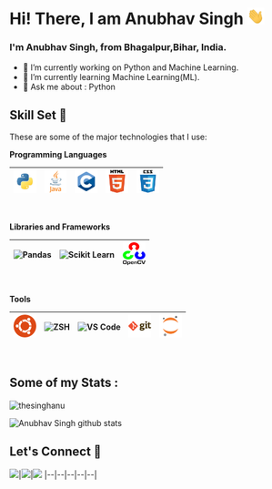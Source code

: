 <h1>Hi! There, I am <a>Anubhav Singh</a> <img  src="https://raw.githubusercontent.com/ABSphreak/ABSphreak/master/gifs/Hi.gif" width="30px"></h1>

<h3>I'm Anubhav Singh, from Bhagalpur,Bihar, India.</h3>


- 🔭 I’m currently working on Python and Machine Learning.
- 🌱 I’m currently learning Machine Learning(ML).
- 💬 Ask me about : Python 

## Skill Set :muscle:

These are some of the major technologies that I use:

**Programming Languages**

<img title="Python" alt="Python" width="40px" src="https://raw.githubusercontent.com/github/explore/master/topics/python/python.png" />|<img alt="Java" title="Java" width="40px" src="https://raw.githubusercontent.com/github/explore/master/topics/java/java.png">|<img title="C" alt="C" width="40px" src="https://raw.githubusercontent.com/github/explore/master/topics/c/c.png"> |<img title="HTML" alt="HTML" width="40px" src="https://raw.githubusercontent.com/github/explore/master/topics/html/html.png">| <img title="CSS" alt="CSS" width="40px" src="https://raw.githubusercontent.com/github/explore/master/topics/css/css.png">
|--|--|--|--|--|
<br>

**Libraries and Frameworks**

<img title="Pandas" alt="Pandas" width="40px" src="https://lifewithdata.com/wp-content/uploads/2021/12/pandas-1.jpg">|<img title="Scikit Learn" alt="Scikit Learn" width="40px" src="https://upload.wikimedia.org/wikipedia/commons/thumb/0/05/Scikit_learn_logo_small.svg/1200px-Scikit_learn_logo_small.svg.png">|<img title="OpenCV" alt="OpenCV" width="40px" src="https://raw.githubusercontent.com/github/explore/master/topics/opencv/opencv.png">|
|--|--|--|
<br>


**Tools**

<img title="Ubuntu" alt="Ubuntu" width="40px" src="https://raw.githubusercontent.com/github/explore/master/topics/ubuntu/ubuntu.png">|<img title="ZSH" alt="ZSH" width="40px" src="https://s3.amazonaws.com/ohmyzsh/oh-my-zsh-logo.png">|<img title="VS Code" alt="VS Code" width="40px" src="https://img.icons8.com/fluent/48/000000/visual-studio-code-2019.png">|<img title="git" alt="git" width="40px" src="https://raw.githubusercontent.com/github/explore/master/topics/git/git.png">|<img title="Jupyter Notebook" alt="Jupyter" width="40px" src="https://raw.githubusercontent.com/github/explore/master/topics/jupyter-notebook/jupyter-notebook.png">
|--|--|--|--|--|
<br>

## Some of my Stats :
<p><img align="center" src="https://github-readme-stats.vercel.app/api/top-langs/?username=thesinghanu&layout=compact" alt="thesinghanu" /></p>

![Anubhav Singh github stats](https://github-readme-stats.vercel.app/api?username=thesinghanu&show_icons=true&theme=tokyonight)
<br>

## Let's Connect :handshake:

<a href="https://www.linkedin.com/in/anubhav-singh-6b659516a/"><img src="https://cdn2.iconfinder.com/data/icons/social-media-2285/512/1_Linkedin_unofficial_colored_svg-128.png" width="40"></a>|<a href="https://twitter.com/thesinghanubhav"><img src="https://cdn2.iconfinder.com/data/icons/social-media-2285/512/1_Twitter3_colored_svg-128.png" width="40"></a>|<a href="mailto:singh.anubhav2012@gmail.com"><img src="https://1000logos.net/wp-content/uploads/2021/05/Gmail-logo-768x432.png" width="40"></a>
|--|--|--|--|--|
